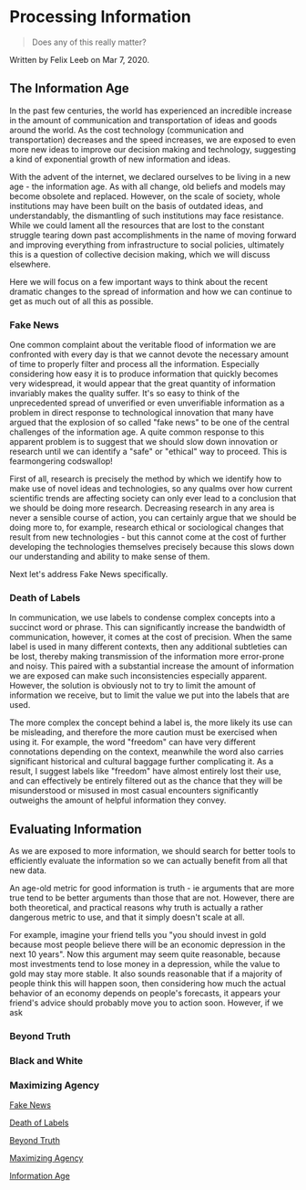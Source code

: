 # Processing Information

> Does any of this really matter?

Written by Felix Leeb on Mar 7, 2020.

## The Information Age

In the past few centuries, the world has experienced an incredible increase in the amount of communication and transportation of ideas and goods around the world. As the cost technology (communication and transportation) decreases and the speed increases, we are exposed to even more new ideas to improve our decision making and technology, suggesting a kind of exponential growth of new information and ideas.

With the advent of the internet, we declared ourselves to be living in a new age - the information age. As with all change, old beliefs and models may become obsolete and replaced. However, on the scale of society, whole institutions may have been built on the basis of outdated ideas, and understandably, the dismantling of such institutions may face resistance. While we could lament all the resources that are lost to the constant struggle tearing down past accomplishments in the name of moving forward and improving everything from infrastructure to social policies, ultimately this is a question of collective decision making, which we will discuss elsewhere.

Here we will focus on a few important ways to think about the recent dramatic changes to the spread of information and how we can continue to get as much out of all this as possible.

### Fake News

One common complaint about the veritable flood of information we are confronted with every day is that we cannot devote the necessary amount of time to properly filter and process all the information. Especially considering how easy it is to produce information that quickly becomes very widespread, it would appear that the great quantity of information invariably makes the quality suffer. It's so easy to think of the unprecedented spread of unverified or even unverifiable information as a problem in direct response to technological innovation that many have argued that the explosion of so called "fake news" to be one of the central challenges of the information age. A quite common response to this apparent problem is to suggest that we should slow down innovation or research until we can identify a "safe" or "ethical" way to proceed. This is fearmongering codswallop!

First of all, research is precisely the method by which we identify how to make use of novel ideas and technologies, so any qualms over how current scientific trends are affecting society can only ever lead to a conclusion that we should be doing more research. Decreasing research in any area is never a sensible course of action, you can certainly argue that we should be doing more to, for example, research ethical or sociological changes that result from new technologies - but this cannot come at the cost of further developing the technologies themselves precisely because this slows down our understanding and ability to make sense of them.

Next let's address Fake News specifically.

### Death of Labels

In communication, we use labels to condense complex concepts into a succinct word or phrase. This can significantly increase the bandwidth of communication, however, it comes at the cost of precision. When the same label is used in many different contexts, then any additional subtleties can be lost, thereby making transmission of the information more error-prone and noisy. This paired with a substantial increase the amount of information we are exposed can make such inconsistencies especially apparent. However, the solution is obviously not to try to limit the amount of information we receive, but to limit the value we put into the labels that are used.

The more complex the concept behind a label is, the more likely its use can be misleading, and therefore the more caution must be exercised when using it. For example, the word "freedom" can have very different connotations depending on the context, meanwhile the word also carries significant historical and cultural baggage further complicating it. As a result, I suggest labels like "freedom" have almost entirely lost their use, and can effectively be entirely filtered out as the chance that they will be misunderstood or misused in most casual encounters significantly outweighs the amount of helpful information they convey.

## Evaluating Information

As we are exposed to more information, we should search for better tools to efficiently evaluate the information so we can actually benefit from all that new data.

An age-old metric for good information is truth - ie arguments that are more true tend to be better arguments than those that are not. However, there are both theoretical, and practical reasons why truth is actually a rather dangerous metric to use, and that it simply doesn't scale at all.

For example, imagine your friend tells you "you should invest in gold because most people believe there will be an economic depression in the next 10 years". Now this argument may seem quite reasonable, because most investments tend to lose money in a depression, while the value to gold may stay more stable. It also sounds reasonable that if a majority of people think this will happen soon, then considering how much the actual behavior of an economy depends on people's forecasts, it appears your friend's advice should probably move you to action soon. However, if we ask

### Beyond Truth

### Black and White

### Maximizing Agency

[Fake News](Processing%20Information/Fake%20News.md)

[Death of Labels](Processing%20Information/Death%20of%20Labels.md)

[Beyond Truth](Processing%20Information/Beyond%20Truth.md)

[Maximizing Agency](Processing%20Information/Maximizing%20Agency.md)

[Information Age](Processing%20Information/Information%20Age.md)